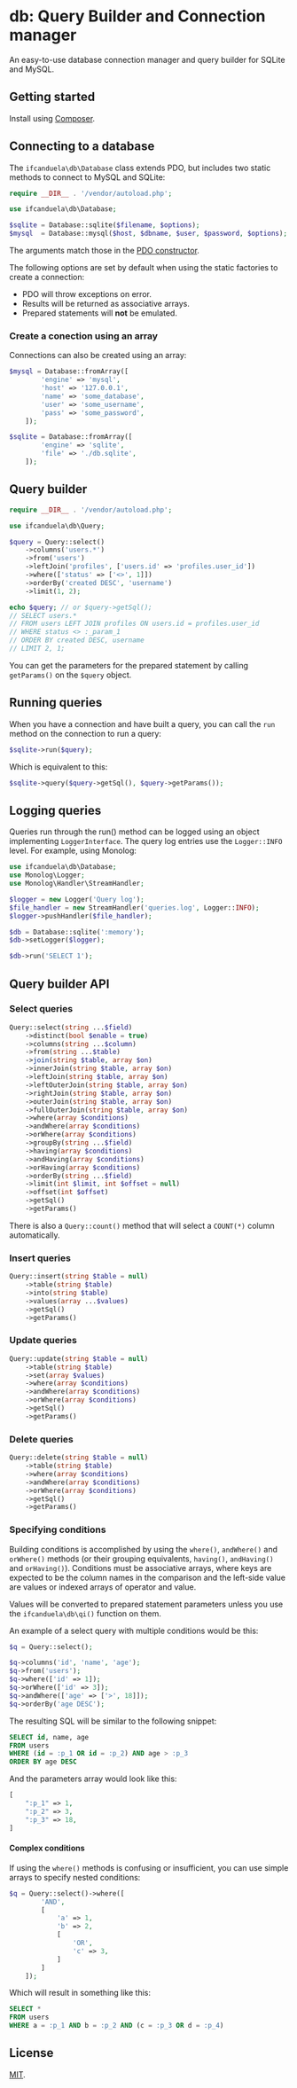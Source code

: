 # db: Query Builder and Connection manager

An easy-to-use database connection manager and query builder for SQLite and MySQL.

## Getting started

Install using [Composer](https://getcomposer.org).

## Connecting to a database

The `ifcanduela\db\Database` class extends PDO, but includes two static methods to connect
to MySQL and SQLite:

```php
require __DIR__ . '/vendor/autoload.php';

use ifcanduela\db\Database;

$sqlite = Database::sqlite($filename, $options);
$mysql  = Database::mysql($host, $dbname, $user, $password, $options);
```

The arguments match those in the [PDO constructor](http://php.net/manual/en/pdo.construct.php).

The following options are set by default when using the static factories to create a connection:

- PDO will throw exceptions on error.
- Results will be returned as associative arrays.
- Prepared statements will **not** be emulated.

### Create a conection using an array

Connections can also be created using an array:

```php
$mysql = Database::fromArray([
        'engine' => 'mysql',
        'host' => '127.0.0.1',
        'name' => 'some_database',
        'user' => 'some_username',
        'pass' => 'some_password',
    ]);

$sqlite = Database::fromArray([
        'engine' => 'sqlite',
        'file' => './db.sqlite',
    ]);

```

## Query builder

```php
require __DIR__ . '/vendor/autoload.php';

use ifcanduela\db\Query;

$query = Query::select()
    ->columns('users.*')
    ->from('users')
    ->leftJoin('profiles', ['users.id' => 'profiles.user_id'])
    ->where(['status' => ['<>', 1]])
    ->orderBy('created DESC', 'username')
    ->limit(1, 2);

echo $query; // or $query->getSql();
// SELECT users.*
// FROM users LEFT JOIN profiles ON users.id = profiles.user_id
// WHERE status <> :_param_1
// ORDER BY created DESC, username
// LIMIT 2, 1;
```

You can get the parameters for the prepared statement by calling `getParams()` on the `$query`
object.

## Running queries

When you have a connection and have built a query, you can call the `run` method on the connection
to run a query:

```php
$sqlite->run($query);
```

Which is equivalent to this:

```php
$sqlite->query($query->getSql(), $query->getParams());
```

## Logging queries

Queries run through the run() method can be logged using an object implementing `LoggerInterface`.
The query log entries use the `Logger::INFO` level. For example, using Monolog:

```php
use ifcanduela\db\Database;
use Monolog\Logger;
use Monolog\Handler\StreamHandler;

$logger = new Logger('Query log');
$file_handler = new StreamHandler('queries.log', Logger::INFO);
$logger->pushHandler($file_handler);

$db = Database::sqlite(':memory');
$db->setLogger($logger);

$db->run('SELECT 1');
```

## Query builder API

### Select queries

```php
Query::select(string ...$field)
    ->distinct(bool $enable = true)
    ->columns(string ...$column)
    ->from(string ...$table)
    ->join(string $table, array $on)
    ->innerJoin(string $table, array $on)
    ->leftJoin(string $table, array $on)
    ->leftOuterJoin(string $table, array $on)
    ->rightJoin(string $table, array $on)
    ->outerJoin(string $table, array $on)
    ->fullOuterJoin(string $table, array $on)
    ->where(array $conditions)
    ->andWhere(array $conditions)
    ->orWhere(array $conditions)
    ->groupBy(string ...$field)
    ->having(array $conditions)
    ->andHaving(array $conditions)
    ->orHaving(array $conditions)
    ->orderBy(string ...$field)
    ->limit(int $limit, int $offset = null)
    ->offset(int $offset)
    ->getSql()
    ->getParams()
```

There is also a `Query::count()`  method that will select a `COUNT(*)` column 
automatically.

### Insert queries

```php
Query::insert(string $table = null)
    ->table(string $table)
    ->into(string $table)
    ->values(array ...$values)
    ->getSql()
    ->getParams()
```

### Update queries

```php
Query::update(string $table = null)
    ->table(string $table)
    ->set(array $values)
    ->where(array $conditions)
    ->andWhere(array $conditions)
    ->orWhere(array $conditions)
    ->getSql()
    ->getParams()
```

### Delete queries

```php
Query::delete(string $table = null)
    ->table(string $table)
    ->where(array $conditions)
    ->andWhere(array $conditions)
    ->orWhere(array $conditions)
    ->getSql()
    ->getParams()
```

### Specifying conditions

Building conditions is accomplished by using the `where()`, `andWhere()` and `orWhere()` 
methods (or their grouping equivalents, `having()`, `andHaving()` and `orHaving()`). 
Conditions must be associative arrays, where keys are expected to be the column names 
in the comparison and the left-side value are values or indexed arrays of operator and 
value.

Values will be converted to prepared statement parameters unless you use the 
`ifcanduela\db\qi()` function on them.

An example of a select query with multiple conditions would be this:

```php
$q = Query::select();

$q->columns('id', 'name', 'age');
$q->from('users');
$q->where(['id' => 1]);
$q->orWhere(['id' => 3]);
$q->andWhere(['age' => ['>', 18]]);
$q->orderBy('age DESC');
```

The resulting SQL will be similar to the following snippet:

```sql
SELECT id, name, age 
FROM users 
WHERE (id = :p_1 OR id = :p_2) AND age > :p_3
ORDER BY age DESC
```

And the parameters array would look like this:

```php
[
    ":p_1" => 1,
    ":p_2" => 3,
    ":p_3" => 18,
]
```

#### Complex conditions

If using the `where()` methods is confusing or insufficient, you can use simple arrays
to specify nested conditions:

```php
$q = Query::select()->where([
        'AND',
        [
            'a' => 1,
            'b' => 2,
            [
                'OR',
                'c' => 3,
            ]
        ]
    ]);
```

Which will result in something like this:

```sql
SELECT *
FROM users 
WHERE a = :p_1 AND b = :p_2 AND (c = :p_3 OR d = :p_4)
```

## License

[MIT](LICENSE).

